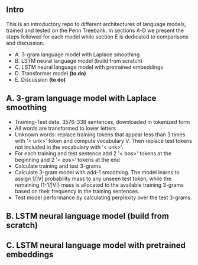 ## Intro
This is an introductory repo to different architectures of language models, trained and tested on the Penn Treebank. In sections A-D we present the steps followed for each model while section E is dedicated to comparisons and discussion.
- A. 3-gram language model with Laplace smoothing
- B. LSTM neural language model (build from scratch)
- C. LSTM neural language model with pretrained embeddings
- D. Transformer model **(to do)**
- E. Discussion **(to do)**

## A. 3-gram language model with Laplace smoothing
- Training-Test data: 3576-338 sentences, downloaded in tokenized form
- All words are transformed to lower letters
- Unknown words: replace training tokens that appear less than 3 times with '< unk>' token and compute vocabulary V.
  Then replace test tokens not included in the vocabulary with '< unk>'.
- For each training and test sentence add 2 '< bos>' tokens at the beginning and 2 '< eos>' tokens at the end
- Calculate training and test 3-grams
- Calculate 3-gram model with add-1 smoothing. The model learns to assign 1/|V| probability mass to any unseen test token, while the remaining (1-1/|V|) mass is allocated to the available training 3-grams based on their frequency in the training sentences. 
- Test model performance by calculating perplexity over the test 3-grams.

## B. LSTM neural language model (build from scratch)

## C. LSTM neural language model with pretrained embeddings
